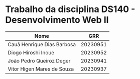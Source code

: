 # Trabalho da disciplina DS140 - Desenvolvimento Web II

| Nome                       | GRR      |
|----------------------------|----------|
| Cauã Henrique Dias Barbosa | 20230951 |
| Diogo Hiroshi Inoue        | 20230952 |
| João Pedro Queiroz Deger   | 20230941 |
| Vitor Higen Mares de Souza | 20230937 |

